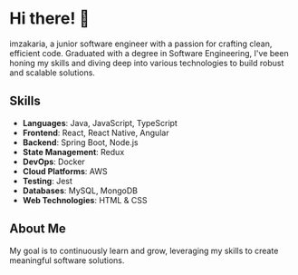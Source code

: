 # Hi there! 👋

imzakaria, a junior software engineer with a passion for crafting clean, efficient code. Graduated with a degree in Software Engineering, I've been honing my skills and diving deep into various technologies to build robust and scalable solutions.

## Skills

- **Languages**: Java, JavaScript, TypeScript
- **Frontend**: React, React Native, Angular
- **Backend**: Spring Boot, Node.js
- **State Management**: Redux
- **DevOps**: Docker
- **Cloud Platforms**: AWS
- **Testing**: Jest
- **Databases**: MySQL, MongoDB
- **Web Technologies**: HTML & CSS

## About Me
My goal is to continuously learn and grow, leveraging my skills to create meaningful software solutions.


